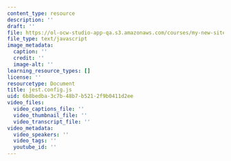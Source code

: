 ```yaml
---
content_type: resource
description: ''
draft: ''
file: https://ol-ocw-studio-app-qa.s3.amazonaws.com/courses/my-new-site/jestconfig.js
file_type: text/javascript
image_metadata:
  caption: ''
  credit: ''
  image-alt: ''
learning_resource_types: []
license: ''
resourcetype: Document
title: jest.config.js
uid: 6b8bedba-3c7b-48b7-b521-2f9b0411d2ee
video_files:
  video_captions_file: ''
  video_thumbnail_file: ''
  video_transcript_file: ''
video_metadata:
  video_speakers: ''
  video_tags: ''
  youtube_id: ''
---
```


